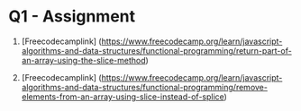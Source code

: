 # Q1 - Assignment

1. [Freecodecamplink] (https://www.freecodecamp.org/learn/javascript-algorithms-and-data-structures/functional-programming/return-part-of-an-array-using-the-slice-method)

2. [Freecodecamplink] (https://www.freecodecamp.org/learn/javascript-algorithms-and-data-structures/functional-programming/remove-elements-from-an-array-using-slice-instead-of-splice)